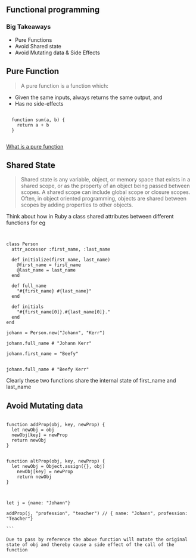

## Functional programming

### Big Takeaways

* Pure Functions
* Avoid Shared state
* Avoid Mutating data & Side Effects


## Pure Function

> A pure function is a function which:
* Given the same inputs, always returns the same output, and
* Has no side-effects

```

  function sum(a, b) {
    return a + b
  }


```
[What is a pure function](https://medium.com/javascript-scene/master-the-javascript-interview-what-is-a-pure-function-d1c076bec976)

## Shared State

> Shared state is any variable, object, or memory space that exists in a shared scope, or as the property of an object being passed between scopes. A shared scope can include global scope or closure scopes. Often, in object oriented programming, objects are shared between scopes by adding properties to other objects.


Think about how in Ruby a class shared attributes between different functions for eg


```


class Person
  attr_accessor :first_name, :last_name

  def initialize(first_name, last_name)
    @first_name = first_name
    @last_name = last_name
  end

  def full_name
    "#{first_name} #{last_name}"
  end

  def initials
    "#{first_name[0]}.#{last_name[0]}."
  end
end

johann = Person.new("Johann", "Kerr")

johann.full_name # "Johann Kerr"

johann.first_name = "Beefy"


johann.full_name # "Beefy Kerr"

```

Clearly these two functions share the internal state of first_name and last_name




## Avoid Mutating data

````

function addProp(obj, key, newProp) {
  let newObj = obj
  newObj[key] = newProp
  return newObj
}


function altProp(obj, key, newProp) {
  let newObj = Object.assign({}, obj)
    newObj[key] = newProp
    return newObj
}



let j = {name: "Johann"}

addProp(j, "profession", "teacher") // { name: "Johann", profession: "Teacher"}

```

Due to pass by reference the above function will mutate the original state of obj and thereby cause a side effect of the call of the function
